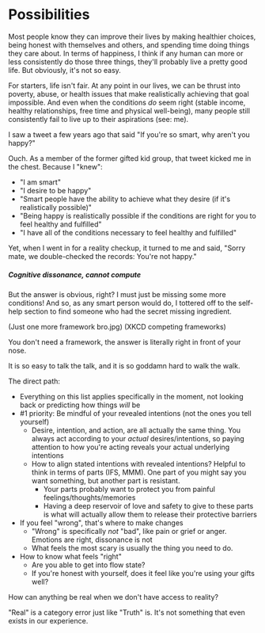 # Possibilities

Most people know they can improve their lives by making healthier choices, being honest with themselves and others, and spending time doing things they care about. In terms of happiness, I think if any human can more or less consistently do those three things, they'll probably live a pretty good life. But obviously, it's not so easy.

For starters, life isn't fair. At any point in our lives, we can be thrust into poverty, abuse, or health issues that make realistically achieving that goal impossible. And even when the conditions _do_ seem right (stable income, healthy relationships, free time and physical well-being), many people still consistently fail to live up to their aspirations (see: me).

I saw a tweet a few years ago that said "If you're so smart, why aren't you happy?"

Ouch. As a member of the former gifted kid group, that tweet kicked me in the chest. Because I "knew":

- "I am smart"
- "I desire to be happy"
- "Smart people have the ability to achieve what they desire (if it's realistically possible)"
- "Being happy is realistically possible if the conditions are right for you to feel healthy and fulfilled"
- "I have all of the conditions necessary to feel healthy and fulfilled"

Yet, when I went in for a reality checkup, it turned to me and said, "Sorry mate, we double-checked the records: You're not happy."

##### Cognitive dissonance, cannot compute

But the answer is obvious, right? I must just be missing some more conditions! And so, as any smart person would do, I tottered off to the self-help section to find someone who had the secret missing ingredient.

(Just one more framework bro.jpg)
(XKCD competing frameworks)

You don't need a framework, the answer is literally right in front of your nose.

It is so easy to talk the talk, and it is so goddamn hard to walk the walk.

The direct path:

- Everything on this list applies specifically in the moment, not looking back or predicting how things _will_ be
- #1 priority: Be mindful of your revealed intentions (not the ones you tell yourself)
  - Desire, intention, and action, are all actually the same thing. You always act according to your _actual_ desires/intentions, so paying attention to how you're acting reveals your actual underlying intentions
  - How to align stated intentions with revealed intentions? Helpful to think in terms of parts (IFS, MMM). One part of you might say you want something, but another part is resistant.
    - Your parts probably want to protect you from painful feelings/thoughts/memories
    - Having a deep reservoir of love and safety to give to these parts is what will actually allow them to release their protective barriers
- If you feel "wrong", that's where to make changes
  - "Wrong" is specifically _not_ "bad", like pain or grief or anger. Emotions are right, dissonance is not
  - What feels the most scary is usually the thing you need to do.
- How to know what feels "right"
  - Are you able to get into flow state?
  - If you're honest with yourself, does it feel like you're using your gifts well?


How can anything be real when we don't have access to reality?

"Real" is a category error just like "Truth" is. It's not something that even exists in our experience.